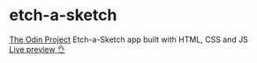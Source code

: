 # etch-a-sketch
[The Odin Project](https://www.theodinproject.com) Etch-a-Sketch app built with HTML, CSS and JS    
[Live preview 👌](https://maxp421.github.io/etch-a-sketch/)
